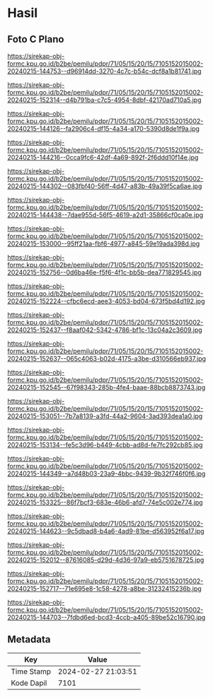 # Hasil

## Foto C Plano

https://sirekap-obj-formc.kpu.go.id/b2be/pemilu/pdpr/71/05/15/20/15/7105152015002-20240215-144753--d96914dd-3270-4c7c-b54c-dcf8a1b81741.jpg

https://sirekap-obj-formc.kpu.go.id/b2be/pemilu/pdpr/71/05/15/20/15/7105152015002-20240215-152314--d4b791ba-c7c5-4954-8dbf-42170ad710a5.jpg

https://sirekap-obj-formc.kpu.go.id/b2be/pemilu/pdpr/71/05/15/20/15/7105152015002-20240215-144126--fa2906c4-df15-4a34-a170-5390d8de1f9a.jpg

https://sirekap-obj-formc.kpu.go.id/b2be/pemilu/pdpr/71/05/15/20/15/7105152015002-20240215-144216--0cca9fc6-42df-4a69-892f-2f6ddd10f14e.jpg

https://sirekap-obj-formc.kpu.go.id/b2be/pemilu/pdpr/71/05/15/20/15/7105152015002-20240215-144302--083fbf40-56ff-4d47-a83b-49a39f5ca6ae.jpg

https://sirekap-obj-formc.kpu.go.id/b2be/pemilu/pdpr/71/05/15/20/15/7105152015002-20240215-144438--7dae955d-56f5-4619-a2d1-35866cf0ca0e.jpg

https://sirekap-obj-formc.kpu.go.id/b2be/pemilu/pdpr/71/05/15/20/15/7105152015002-20240215-153000--95ff21aa-fbf6-4977-a845-59e19ada398d.jpg

https://sirekap-obj-formc.kpu.go.id/b2be/pemilu/pdpr/71/05/15/20/15/7105152015002-20240215-152756--0d6ba46e-f5f6-4f1c-bb5b-dea771829545.jpg

https://sirekap-obj-formc.kpu.go.id/b2be/pemilu/pdpr/71/05/15/20/15/7105152015002-20240215-152224--cfbc6ecd-aee3-4053-bd04-673f5bd4d192.jpg

https://sirekap-obj-formc.kpu.go.id/b2be/pemilu/pdpr/71/05/15/20/15/7105152015002-20240215-152437--f8aaf042-5342-4786-bf1c-13c04a2c3609.jpg

https://sirekap-obj-formc.kpu.go.id/b2be/pemilu/pdpr/71/05/15/20/15/7105152015002-20240215-152637--065c4063-b02d-4175-a3be-d310566eb937.jpg

https://sirekap-obj-formc.kpu.go.id/b2be/pemilu/pdpr/71/05/15/20/15/7105152015002-20240215-152545--67f98343-285b-4fe4-baae-88bcb8873743.jpg

https://sirekap-obj-formc.kpu.go.id/b2be/pemilu/pdpr/71/05/15/20/15/7105152015002-20240215-153051--7b7a8139-a3fd-44a2-9604-3ad393dea1a0.jpg

https://sirekap-obj-formc.kpu.go.id/b2be/pemilu/pdpr/71/05/15/20/15/7105152015002-20240215-153134--fe5c3d96-b449-4cbb-ad8d-fe7fc292cb85.jpg

https://sirekap-obj-formc.kpu.go.id/b2be/pemilu/pdpr/71/05/15/20/15/7105152015002-20240215-144349--a7d48b03-23a9-4bbc-9439-9b32f746f0f6.jpg

https://sirekap-obj-formc.kpu.go.id/b2be/pemilu/pdpr/71/05/15/20/15/7105152015002-20240215-153325--86f7bcf3-683e-46b6-afd7-74e5c002e774.jpg

https://sirekap-obj-formc.kpu.go.id/b2be/pemilu/pdpr/71/05/15/20/15/7105152015002-20240215-144623--9c5dbad8-b4a6-4ad9-81be-d563952f6a17.jpg

https://sirekap-obj-formc.kpu.go.id/b2be/pemilu/pdpr/71/05/15/20/15/7105152015002-20240215-152012--87616085-d29d-4d36-97a9-eb5751678725.jpg

https://sirekap-obj-formc.kpu.go.id/b2be/pemilu/pdpr/71/05/15/20/15/7105152015002-20240215-152717--71e695e8-1c58-4278-a8be-31232415236b.jpg

https://sirekap-obj-formc.kpu.go.id/b2be/pemilu/pdpr/71/05/15/20/15/7105152015002-20240215-144703--7fdbd6ed-bcd3-4ccb-a405-89be52c16790.jpg


## Metadata

| Key        | Value               |
| ---------- | ------------------- |
| Time Stamp | 2024-02-27 21:03:51 |
| Kode Dapil | 7101                |



